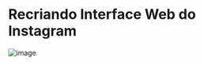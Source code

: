 # Recriando Interface Web do Instagram

![image](https://user-images.githubusercontent.com/95503135/170087922-e819f6e6-aadb-40cf-8f2f-ea3d37a70dfc.png)


